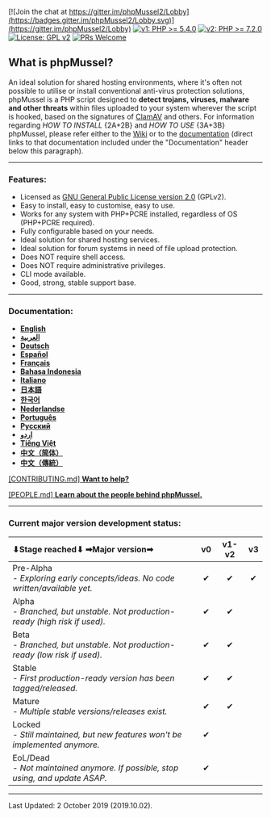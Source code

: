 [![Join the chat at https://gitter.im/phpMussel2/Lobby](https://badges.gitter.im/phpMussel2/Lobby.svg)](https://gitter.im/phpMussel2/Lobby)
[![v1: PHP >= 5.4.0](https://img.shields.io/badge/v1-PHP%20%3E%3D%205.4.0-8892bf.svg)](https://maikuolan.github.io/Compatibility-Charts/)
[![v2: PHP >= 7.2.0](https://img.shields.io/badge/v2-PHP%20%3E%3D%207.2.0-8892bf.svg)](https://maikuolan.github.io/Compatibility-Charts/)
[![License: GPL v2](https://img.shields.io/badge/License-GPL%20v2-blue.svg)](https://www.gnu.org/licenses/old-licenses/gpl-2.0.en.html)
[![PRs Welcome](https://img.shields.io/badge/PRs-Welcome-brightgreen.svg)](http://makeapullrequest.com)

## **What is phpMussel?**

An ideal solution for shared hosting environments, where it's often not possible to utilise or install conventional anti-virus protection solutions, phpMussel is a PHP script designed to **detect trojans, viruses, malware and other threats** within files uploaded to your system wherever the script is hooked, based on the signatures of [ClamAV](https://www.clamav.net/) and others. For information regarding *HOW TO INSTALL* {2A+2B} and *HOW TO USE* {3A+3B} phpMussel, please refer either to the [Wiki](https://github.com/phpMussel/phpMussel/wiki) or to the [documentation](https://github.com/phpMussel/Docs/tree/master) (direct links to that documentation included under the "Documentation" header below this paragraph).

---


### Features:
- Licensed as [GNU General Public License version 2.0](https://github.com/phpMussel/phpMussel/blob/v2/LICENSE.txt) (GPLv2).
- Easy to install, easy to customise, easy to use.
- Works for any system with PHP+PCRE installed, regardless of OS (PHP+PCRE required).
- Fully configurable based on your needs.
- Ideal solution for shared hosting services.
- Ideal solution for forum systems in need of file upload protection.
- Does NOT require shell access.
- Does NOT require administrative privileges.
- CLI mode available.
- Good, strong, stable support base.

---


### Documentation:
- **[English](https://github.com/phpMussel/Docs/blob/master/readme.en.md)**
- **[العربية](https://github.com/phpMussel/Docs/blob/master/readme.ar.md)**
- **[Deutsch](https://github.com/phpMussel/Docs/blob/master/readme.de.md)**
- **[Español](https://github.com/phpMussel/Docs/blob/master/readme.es.md)**
- **[Français](https://github.com/phpMussel/Docs/blob/master/readme.fr.md)**
- **[Bahasa Indonesia](https://github.com/phpMussel/Docs/blob/master/readme.id.md)**
- **[Italiano](https://github.com/phpMussel/Docs/blob/master/readme.it.md)**
- **[日本語](https://github.com/phpMussel/Docs/blob/master/readme.ja.md)**
- **[한국어](https://github.com/phpMussel/Docs/blob/master/readme.ko.md)**
- **[Nederlandse](https://github.com/phpMussel/Docs/blob/master/readme.nl.md)**
- **[Português](https://github.com/phpMussel/Docs/blob/master/readme.pt.md)**
- **[Русский](https://github.com/phpMussel/Docs/blob/master/readme.ru.md)**
- **[اردو](https://github.com/phpMussel/Docs/blob/master/readme.ur.md)**
- **[Tiếng Việt](https://github.com/phpMussel/Docs/blob/master/readme.vi.md)**
- **[中文（简体）](https://github.com/phpMussel/Docs/blob/master/readme.zh.md)**
- **[中文（傳統）](https://github.com/phpMussel/Docs/blob/master/readme.zh-TW.md)**

[\[CONTRIBUTING.md\] **Want to help?**](https://github.com/phpMussel/phpMussel/blob/v2/CONTRIBUTING.md)

[\[PEOPLE.md\] **Learn about the people behind phpMussel.**](https://github.com/phpMussel/phpMussel/blob/v2/PEOPLE.md)

---


### Current major version development status:

⬇Stage reached⬇ ➡Major version➡ | v0 | v1-v2 | v3
:--|:-:|:-:|:-:
Pre-Alpha<em><br />- Exploring early concepts/ideas. No code written/available yet.</em> | ✔ | ✔ | ✔
Alpha<em><br />- Branched, but unstable. Not production-ready (high risk if used).</em> | ✔ | ✔
Beta<em><br />- Branched, but unstable. Not production-ready (low risk if used).</em> | ✔ | ✔
Stable<em><br />- First production-ready version has been tagged/released.</em> | ✔ | ✔
Mature<em><br />- Multiple stable versions/releases exist.</em> | ✔ | ✔
Locked<em><br />- Still maintained, but new features won't be implemented anymore.</em> | ✔
EoL/Dead<em><br />- Not maintained anymore. If possible, stop using, and update ASAP.</em> | ✔

---


Last Updated: 2 October 2019 (2019.10.02).
